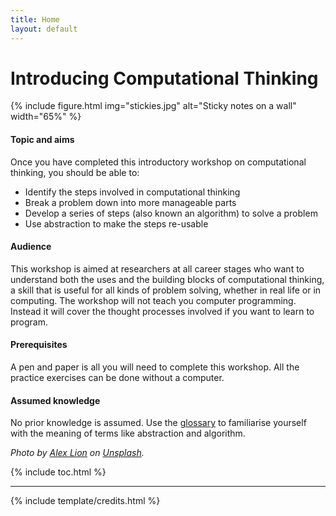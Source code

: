 ```yaml
---
title: Home
layout: default
---
```


# Introducing Computational Thinking

{% include figure.html img="stickies.jpg" alt="Sticky notes on a wall"  width="65%" %}

#### Topic and aims

Once you have completed this introductory workshop on computational thinking, you should be able to:

- Identify the steps involved in computational thinking
- Break a problem down into more manageable parts
- Develop a series of steps (also known an algorithm) to solve a problem
- Use abstraction to make the steps re-usable

#### Audience

This workshop is aimed at researchers at all career stages who want to understand both the uses and the building blocks of computational thinking, a skill that is useful for all kinds of problem solving, whether in real life or in computing. The workshop will not teach you computer programming. Instead it will cover the thought processes involved if you want to learn to program. 

#### Prerequisites

A pen and paper is all you will need to complete this workshop. All the practice exercises can be done without a computer.

#### Assumed knowledge

No prior knowledge is assumed. Use the [glossary](content/4-glossary.md) to familiarise yourself with the meaning of terms like abstraction and algorithm. 

*Photo by [Alex Lion](https://unsplash.com/es/@alexlionco) on [Unsplash](https://unsplash.com/).*

{% include toc.html %}

------

{% include template/credits.html %}
